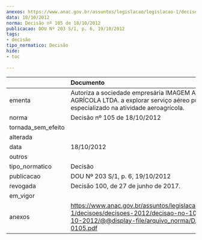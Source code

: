 ```yaml
---
anexos: https://www.anac.gov.br/assuntos/legislacao/legislacao-1/decisoes/decisoes-2012/decisao-no-105-de-18-10-2012/@@display-file/arquivo_norma/DA2012-0105.pdf
data: 18/10/2012
norma: Decisão nº 105 de 18/10/2012
publicacao: DOU Nº 203 S/1, p. 6, 19/10/2012
tags:
- decisão
tipo_normatico: Decisão
hide: 
- toc 
 
---
```


|                    | Documento                                                                                                                                                 |
|:-------------------|:----------------------------------------------------------------------------------------------------------------------------------------------------------|
| ementa             | Autoriza a sociedade empresária IMAGEM AVIAÇÃO AGRÍCOLA LTDA. a explorar serviço aéreo público especializado na atividade aeroagrícola.                   |
| norma              | Decisão nº 105 de 18/10/2012                                                                                                                              |
| tornada_sem_efeito |                                                                                                                                                           |
| alterada           |                                                                                                                                                           |
| data               | 18/10/2012                                                                                                                                                |
| outros             |                                                                                                                                                           |
| tipo_normatico     | Decisão                                                                                                                                                   |
| publicacao         | DOU Nº 203 S/1, p. 6, 19/10/2012                                                                                                                          |
| revogada           | Decisão 100, de 27 de junho de 2017.                                                                                                                      |
| em_vigor           |                                                                                                                                                           |
| anexos             | https://www.anac.gov.br/assuntos/legislacao/legislacao-1/decisoes/decisoes-2012/decisao-no-105-de-18-10-2012/@@display-file/arquivo_norma/DA2012-0105.pdf |
